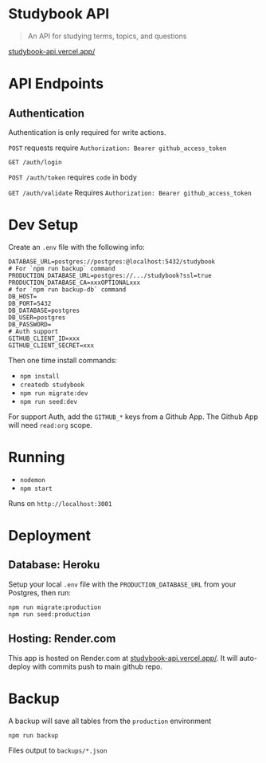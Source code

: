 # Studybook API

> An API for studying terms, topics, and questions

[studybook-api.vercel.app/](https://studybook-api.vercel.app/)

# API Endpoints

## Authentication

Authentication is only required for write actions.

`POST` requests require `Authorization: Bearer github_access_token`

`GET /auth/login`

`POST /auth/token`  requires `code` in body

`GET /auth/validate` Requires `Authorization: Bearer github_access_token`

# Dev Setup

Create an `.env` file with the following info:

```
DATABASE_URL=postgres://postgres:@localhost:5432/studybook
# For `npm run backup` command
PRODUCTION_DATABASE_URL=postgres://.../studybook?ssl=true
PRODUCTION_DATABASE_CA=xxxOPTIONALxxx
# for `npm run backup-db` command
DB_HOST=
DB_PORT=5432
DB_DATABASE=postgres
DB_USER=postgres
DB_PASSWORD=
# Auth support
GITHUB_CLIENT_ID=xxx
GITHUB_CLIENT_SECRET=xxx
```

Then one time install commands:

- `npm install`
- `createdb studybook`
- `npm run migrate:dev`
- `npm run seed:dev`

For support Auth, add the `GITHUB_*` keys from a Github App.
The Github App will need `read:org` scope.

# Running

- `nodemon`
- `npm start`

Runs on `http://localhost:3001`


# Deployment

## Database: Heroku

Setup your local `.env` file with the `PRODUCTION_DATABASE_URL` from your Postgres, then run:

```
npm run migrate:production
npm run seed:production
```

## Hosting: Render.com

This app is hosted on Render.com at [studybook-api.vercel.app/](https://studybook-api.vercel.app/). It will auto-deploy with commits push to main github repo.

# Backup

A backup will save all tables from the `production` environment

```
npm run backup
```

Files output to `backups/*.json`
